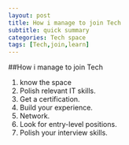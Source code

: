 ```yaml
---
layout: post
title: How i manage to join Tech
subtitle: quick summary
categories: Tech space
tags: [Tech,join,learn]
---
```


##How i manage to join Tech

1. know the space
2. Polish relevant IT skills.
3. Get a certification.
4. Build your experience.
5. Network.
6. Look for entry-level positions.
7. Polish your interview skills.

